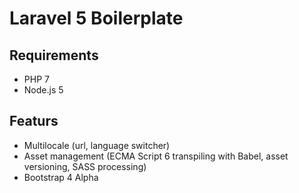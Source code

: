# Laravel 5 Boilerplate

## Requirements

- PHP 7
- Node.js 5

## Featurs

- Multilocale (url, language switcher)
- Asset management (ECMA Script 6 transpiling with Babel, asset versioning, SASS processing)
- Bootstrap 4 Alpha

